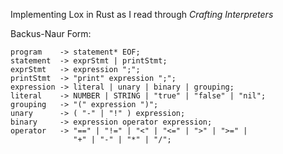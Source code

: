 Implementing Lox in Rust as I read through *Crafting Interpreters*

Backus-Naur Form:
```
program    -> statement* EOF;
statement  -> exprStmt | printStmt;
exprStmt   -> expression ";";
printStmt  -> "print" expression ";";
expression -> literal | unary | binary | grouping;
literal    -> NUMBER | STRING | "true" | "false" | "nil";
grouping   -> "(" expression ")";
unary      -> ( "-" | "!" ) expression;
binary     -> expression operator expression;
operator   -> "==" | "!=" | "<" | "<=" | ">" | ">=" |
              "+" | "-" | "*" | "/";
```
